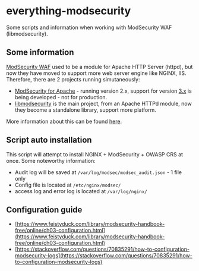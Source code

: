 # everything-modsecurity
Some scripts and information when working with ModSecurity WAF (libmodsecurity).

## Some information
[ModSecurity WAF](https://github.com/owasp-modsecurity/ModSecurity) used to be a module for Apache HTTP Server (httpd), but now they have moved to support more web server engine like NGINX, IIS. Therefore, there are 2 projects running simutaneously:
- [ModSecurity for Apache](https://github.com/owasp-modsecurity/ModSecurity/tree/v2/master) - running version 2.x, support for version [3.x](https://github.com/owasp-modsecurity/ModSecurity-apache) is being developed - not for production.
- [libmodsecurity](https://github.com/owasp-modsecurity/ModSecurity) is the main project, from an Apache HTTPd module, now they become a standalone library, support more platform.

More information about this can be found [here](https://github.com/owasp-modsecurity/ModSecurity?tab=readme-ov-file#what-is-the-difference-between-this-project-and-the-old-modsecurity-v2xx).

## Script auto installation
This script will attempt to install NGINX + ModSecurity + OWASP CRS at once.
Some noteworthy information:
- Audit log will be saved at `/var/log/modsec/modsec_audit.json` - 1 file only
- Config file is located at `/etc/nginx/modsec/`
- access log and error log is located at `/var/log/nginx/`

## Configuration guide
- [https://www.feistyduck.com/library/modsecurity-handbook-free/online/ch03-configuration.html](https://www.feistyduck.com/library/modsecurity-handbook-free/online/ch03-configuration.html)
- [https://stackoverflow.com/questions/70835291/how-to-configuration-modsecurity-logs](https://stackoverflow.com/questions/70835291/how-to-configuration-modsecurity-logs)
